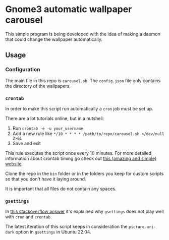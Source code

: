 # Gnome3 automatic wallpaper carousel
This simple program is being developed with the idea of making a daemon that could change the wallpaper automatically.

## Usage

### Configuration

The main file in this repo is `carousel.sh`.
The `config.json` file only contains the directory of the wallpapers.

### `crontab`

In order to make this script run automatically a `cron` job must be set up.

There are a lot tutorials online, but in a nutshell:

1. Run `crontab -e -u your_username`
2. Add a new rule like `*/10 * * * * /path/to/repo/carousel.sh >/dev/null 2>&1`
3. Save and exit

This rule executes the script once every 10 minutes.
For more detailed information about crontab timing go check out [this (amazing and simple) website](https://crontab.guru/).

Clone the repo in the `bin` folder or in the folders you keep for custom scripts so that you don't have it laying around.

It is important that all files do not contain any spaces.

### `gsettings`

In [this stackoverflow answer](https://askubuntu.com/questions/140305/cron-not-able-to-succesfully-change-background) it's explained why `gsettings` does not play well with `cron` and `crontab`.

The latest iteration of this script keeps in consideration the `picture-uri-dark` option in `gsettings` in Ubuntu 22.04.
